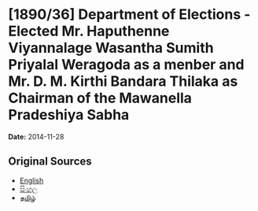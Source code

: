 # [1890/36] Department of Elections - Elected Mr. Haputhenne Viyannalage Wasantha Sumith Priyalal Weragoda as a menber and Mr. D. M. Kirthi Bandara Thilaka as Chairman of the Mawanella Pradeshiya Sabha

**Date:** 2014-11-28

## Original Sources

- [English](https://documents.gov.lk/view/extra-gazettes/2014/11/1890-36_E.pdf)
- [සිංහල](https://documents.gov.lk/view/extra-gazettes/2014/11/1890-36_S.pdf)
- [தமிழ்](https://documents.gov.lk/view/extra-gazettes/2014/11/1890-36_T.pdf)
